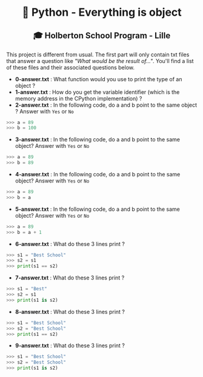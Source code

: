 # <p align="center">🐍 Python - Everything is object</p>
## <p align="center">🎓 Holberton School Program - Lille</p>

This project is different from usual. The first part will only contain txt files that answer a question like *"What would be the result of..."*. You'll find a list of these files and their associated questions below.

- **0-answer.txt** : What function would you use to print the type of an object ?
- **1-answer.txt** : How do you get the variable identifier (which is the memory address in the CPython implementation) ?
- **2-answer.txt** : In the following code, do a and b point to the same object ? Answer with `Yes` or `No`
```python
>>> a = 89
>>> b = 100
```
- **3-answer.txt** : In the following code, do a and b point to the same object? Answer with `Yes` or `No`
```python
>>> a = 89
>>> b = 89
```
- **4-answer.txt** : In the following code, do a and b point to the same object? Answer with `Yes` or `No`
```python
>>> a = 89
>>> b = a
```
- **5-answer.txt** : In the following code, do a and b point to the same object? Answer with `Yes` or `No`
```python
>>> a = 89
>>> b = a + 1
```
- **6-answer.txt** : What do these 3 lines print ?
```python
>>> s1 = "Best School"
>>> s2 = s1
>>> print(s1 == s2)
```
- **7-answer.txt** : What do these 3 lines print ?
```python
>>> s1 = "Best"
>>> s2 = s1
>>> print(s1 is s2)
```
- **8-answer.txt** : What do these 3 lines print ?
```python
>>> s1 = "Best School"
>>> s2 = "Best School"
>>> print(s1 == s2)
```
- **9-answer.txt** : What do these 3 lines print ?
```python
>>> s1 = "Best School"
>>> s2 = "Best School"
>>> print(s1 is s2)
```
